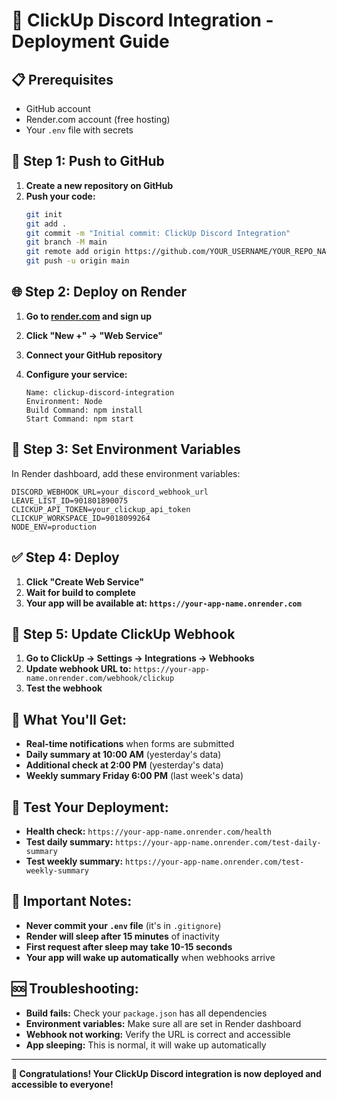 # 🚀 ClickUp Discord Integration - Deployment Guide

## **📋 Prerequisites**
- GitHub account
- Render.com account (free hosting)
- Your `.env` file with secrets

## **🔧 Step 1: Push to GitHub**

1. **Create a new repository on GitHub**
2. **Push your code:**
   ```bash
   git init
   git add .
   git commit -m "Initial commit: ClickUp Discord Integration"
   git branch -M main
   git remote add origin https://github.com/YOUR_USERNAME/YOUR_REPO_NAME.git
   git push -u origin main
   ```

## **🌐 Step 2: Deploy on Render**

1. **Go to [render.com](https://render.com) and sign up**
2. **Click "New +" → "Web Service"**
3. **Connect your GitHub repository**
4. **Configure your service:**

   ```
   Name: clickup-discord-integration
   Environment: Node
   Build Command: npm install
   Start Command: npm start
   ```

## **🔐 Step 3: Set Environment Variables**

In Render dashboard, add these environment variables:

```
DISCORD_WEBHOOK_URL=your_discord_webhook_url
LEAVE_LIST_ID=901801890075
CLICKUP_API_TOKEN=your_clickup_api_token
CLICKUP_WORKSPACE_ID=9018099264
NODE_ENV=production
```

## **✅ Step 4: Deploy**

1. **Click "Create Web Service"**
2. **Wait for build to complete**
3. **Your app will be available at: `https://your-app-name.onrender.com`**

## **🔗 Step 5: Update ClickUp Webhook**

1. **Go to ClickUp → Settings → Integrations → Webhooks**
2. **Update webhook URL to:** `https://your-app-name.onrender.com/webhook/clickup`
3. **Test the webhook**

## **🎯 What You'll Get:**

- **Real-time notifications** when forms are submitted
- **Daily summary at 10:00 AM** (yesterday's data)
- **Additional check at 2:00 PM** (yesterday's data)  
- **Weekly summary Friday 6:00 PM** (last week's data)

## **📱 Test Your Deployment:**

- **Health check:** `https://your-app-name.onrender.com/health`
- **Test daily summary:** `https://your-app-name.onrender.com/test-daily-summary`
- **Test weekly summary:** `https://your-app-name.onrender.com/test-weekly-summary`

## **🚨 Important Notes:**

- **Never commit your `.env` file** (it's in `.gitignore`)
- **Render will sleep after 15 minutes** of inactivity
- **First request after sleep may take 10-15 seconds**
- **Your app will wake up automatically** when webhooks arrive

## **🆘 Troubleshooting:**

- **Build fails:** Check your `package.json` has all dependencies
- **Environment variables:** Make sure all are set in Render dashboard
- **Webhook not working:** Verify the URL is correct and accessible
- **App sleeping:** This is normal, it will wake up automatically

---
**🎉 Congratulations! Your ClickUp Discord integration is now deployed and accessible to everyone!**

